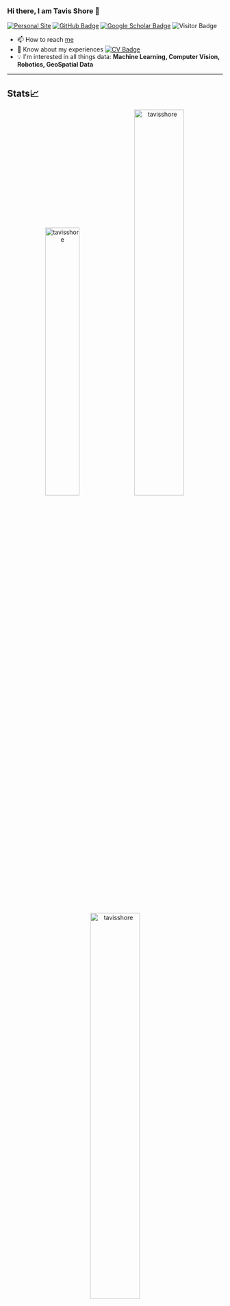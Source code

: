 


### Hi there, I am Tavis Shore 👋 
[![Personal Site](https://img.shields.io/badge/Personal-Site-red)](https://tavisshore.co.uk)
[![GitHub Badge](https://img.shields.io/github/followers/tavisshore?style=social)](https://github.com/tavisshore?tab=followers)
[![Google Scholar Badge](https://img.shields.io/badge/Google-Scholar-blue)](https://scholar.google.com/citations?user=jHEABmkAAAAJ&hl=en)
![Visitor Badge](https://visitor-badge.laobi.icu/badge?page_id=tavisshore.tavisshore)

- 📫 How to reach [me](https://www.tavisshore.co.uk)
- 📄 Know about my experiences [![CV Badge](https://img.shields.io/badge/My-CV-critical)](https://www.tavisshore.co.uk/cv/)
- :bulb: I'm interested in all things data: **Machine Learning, Computer Vision, Robotics, GeoSpatial Data**

---

## Stats📈
<p align="center">
  <img width="40%" src="https://github-readme-stats.vercel.app/api/top-langs?username=tavisshore&show_icons=true&theme=dracula&title_color=ff8000&text_color=ffffff&bg_color=6a6a6a&locale=en&layout=compact&hide_border=true" alt="tavisshore" /> 
  <img width="48%" src="https://github-readme-stats.vercel.app/api?username=tavisshore&show_icons=true&theme=dracula&title_color=ff8000&text_color=ffffff&bg_color=6a6a6a&locale=en&hide_border=true" alt="tavisshore" />
  <img width="48%" src="https://github-readme-streak-stats.herokuapp.com/?user=tavisshore&theme=highcontrast&hide_border=true" alt="tavisshore" />
</p>

<!--START_SECTION:activity-->
<!--END_SECTION:activity-->


<!-- ![Top Langs](https://github-readme-stats.vercel.app/api/top-langs/?username=yunusserhat&hide_langs_below=10) -->

Little edit
